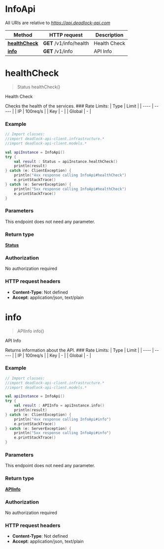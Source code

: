 # InfoApi

All URIs are relative to *https://api.deadlock-api.com*

| Method | HTTP request | Description |
| ------------- | ------------- | ------------- |
| [**healthCheck**](InfoApi.md#healthCheck) | **GET** /v1/info/health | Health Check |
| [**info**](InfoApi.md#info) | **GET** /v1/info | API Info |


<a id="healthCheck"></a>
# **healthCheck**
> Status healthCheck()

Health Check

 Checks the health of the services.  ### Rate Limits: | Type | Limit | | ---- | ----- | | IP | 100req/s | | Key | - | | Global | - |     

### Example
```kotlin
// Import classes:
//import deadlock-api-client.infrastructure.*
//import deadlock-api-client.models.*

val apiInstance = InfoApi()
try {
    val result : Status = apiInstance.healthCheck()
    println(result)
} catch (e: ClientException) {
    println("4xx response calling InfoApi#healthCheck")
    e.printStackTrace()
} catch (e: ServerException) {
    println("5xx response calling InfoApi#healthCheck")
    e.printStackTrace()
}
```

### Parameters
This endpoint does not need any parameter.

### Return type

[**Status**](Status.md)

### Authorization

No authorization required

### HTTP request headers

 - **Content-Type**: Not defined
 - **Accept**: application/json, text/plain

<a id="info"></a>
# **info**
> APIInfo info()

API Info

 Returns information about the API.  ### Rate Limits: | Type | Limit | | ---- | ----- | | IP | 100req/s | | Key | - | | Global | - |     

### Example
```kotlin
// Import classes:
//import deadlock-api-client.infrastructure.*
//import deadlock-api-client.models.*

val apiInstance = InfoApi()
try {
    val result : APIInfo = apiInstance.info()
    println(result)
} catch (e: ClientException) {
    println("4xx response calling InfoApi#info")
    e.printStackTrace()
} catch (e: ServerException) {
    println("5xx response calling InfoApi#info")
    e.printStackTrace()
}
```

### Parameters
This endpoint does not need any parameter.

### Return type

[**APIInfo**](APIInfo.md)

### Authorization

No authorization required

### HTTP request headers

 - **Content-Type**: Not defined
 - **Accept**: application/json, text/plain

